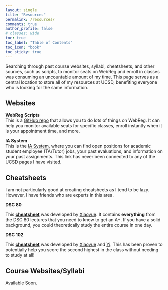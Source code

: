 ```yaml
---
layout: single
title: "Resources"
permalink: /resources/
comments: true
author_profile: false
# classes: wide
toc: true
toc_label: "Table of Contents"
toc_icon: "book"
toc_sticky: true
---
```


Searching through past course websites, syllabi, cheatsheets, and other sources, such as scripts, to monitor seats on WebReg and enroll in classes was consuming an uncountable amount of my time. This page serves as a central location to store all of my resources at UCSD, benefiting everyone who is looking for the same information.


## Websites


**WebReg Scripts**  
This is a [GitHub repo](https://github.com/ewang2002/webweg) that allows you to do lots of things on WebReg. It can help you monitor available seats for specific classes, enroll instantly when it is your appointment time, and more.


**IA System**  
This is the [IA System](https://academicaffairs.ucsd.edu/Modules/ASES/Default.aspx), where you can find open positions for academic student employee (TA/Tutor) jobs, your past evaluations, and information on your past assignments. This link has never been connected to any of the UCSD pages I have visited.







## Cheatsheets

I am not particularly good at creating cheatsheets as I tend to be lazy. However, I have friends who are experts in this area.


**DSC 80**

This **[cheatsheet](../assets/pdfs/cheatsheet/dsc80_cs.pdf)** was developed by [Xiaoyue](https://dpwxy.github.io/xiaoyuewang15.github.io/). It contains **everything** from the DSC 80 lectures that you need to know to get an A+. If you have a solid background, you could theoretically study the entire course in one day.

**DSC 102**

This **[cheatsheet](../assets/pdfs/cheatsheet/dsc102_cs.pdf)** was developed by [Xiaoyue](https://dpwxy.github.io/xiaoyuewang15.github.io/) and [Yi](https://jerryli1019.github.io/jerryliyi.github.io/). This has been proven to potentially help you score the second highest in the class without needing to study at all!


## Course Websites/Syllabi

Available Soon.
  
<!-- | Course Name | Instructor         | Website                       |
| :----:        |    :----:   |          :----: |
| DSC Courses | All Available      | [link](dsc-courses.github.io) |
| DSC Courses | All Available      | [link](dsc-courses.github.io) |
| DSC Courses | All Available      | [link](dsc-courses.github.io) |
| DSC Courses | All Available      | [link](dsc-courses.github.io) |
| DSC Courses | All Available      | [link](dsc-courses.github.io) | -->









